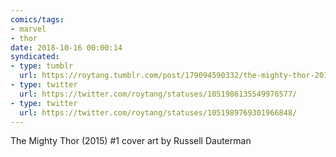 ```yaml
---
comics/tags:
- marvel
- thor
date: 2018-10-16 00:00:14
syndicated:
- type: tumblr
  url: https://roytang.tumblr.com/post/179094590332/the-mighty-thor-2015-1-cover-art-by-russell
- type: twitter
  url: https://twitter.com/roytang/statuses/1051986135549976577/
- type: twitter
  url: https://twitter.com/roytang/statuses/1051989769301966848/
---
```


<p>The Mighty Thor (2015) #1 cover art by Russell Dauterman</p>